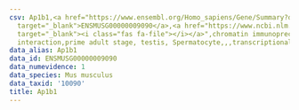 ```yaml
---
csv: Ap1b1,<a href="https://www.ensembl.org/Homo_sapiens/Gene/Summary?db=core;g=ENSMUSG00000009090"
  target="_blank">ENSMUSG00000009090</a>,<a href="https://www.ncbi.nlm.nih.gov/pubmed/25450459"
  target="_blank"><i class="fas fa-file"></i></a>",chromatin immunoprecipitation assay,direct
  interaction,prime adult stage, testis, Spermatocyte,,,transcriptional regulation,
data_alias: Ap1b1
data_id: ENSMUSG00000009090
data_numevidence: 1
data_species: Mus musculus
data_taxid: '10090'
title: Ap1b1
---
```


